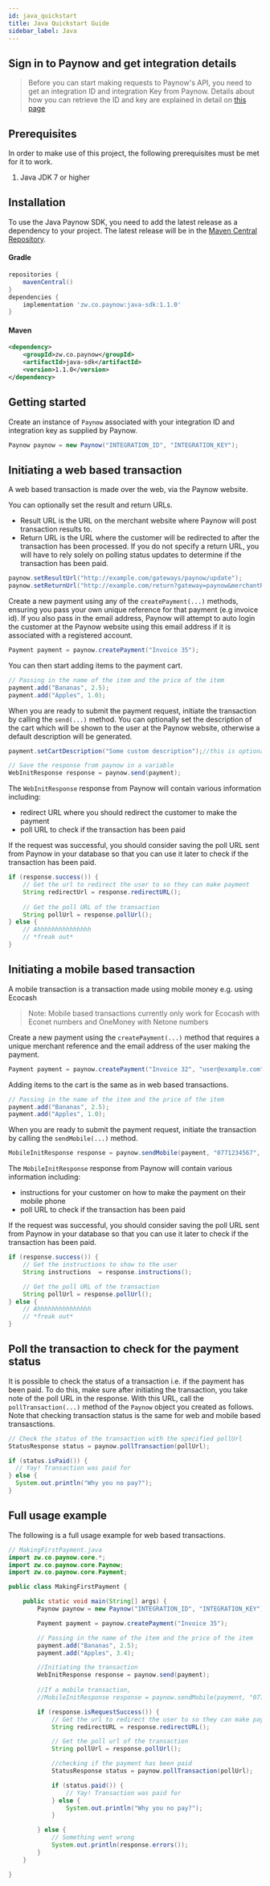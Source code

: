```yaml
---
id: java_quickstart
title: Java Quickstart Guide
sidebar_label: Java
---
```


## Sign in to Paynow and get integration details

> Before you can start making requests to Paynow's API, you need to get an integration ID and integration Key from Paynow. Details about how you can retrieve the ID and key are explained in detail on [this page](generation.md)

## Prerequisites

In order to make use of this project, the following prerequisites must be met for it to work.

1. Java JDK 7 or higher

## Installation
To use the Java Paynow SDK, you need to add the latest release as a dependency to your project. The latest release will be in the [Maven Central Repository](https://mvnrepository.com/artifact/zw.co.paynow/java-sdk).

#### Gradle
```gradle
repositories {
	mavenCentral()
}
dependencies {
	implementation 'zw.co.paynow:java-sdk:1.1.0'
}
```

#### Maven
```xml
<dependency>
    <groupId>zw.co.paynow</groupId>
    <artifactId>java-sdk</artifactId>
    <version>1.1.0</version>
</dependency>
```

## Getting started
Create an instance of `Paynow` associated with your integration ID and integration key as supplied by Paynow. 

```java
Paynow paynow = new Paynow("INTEGRATION_ID", "INTEGRATION_KEY");
```

## Initiating a web based transaction
A web based transaction is made over the web, via the Paynow website.

You can optionally set the result and return URLs. 

* Result URL is the URL on the merchant website where Paynow will post transaction results to.
* Return URL is the URL where the customer will be redirected to after the transaction has been processed. If you do not specify a return URL, you will have to rely solely on polling status updates to determine if the transaction has been paid.

```java
paynow.setResultUrl("http://example.com/gateways/paynow/update");
paynow.setReturnUrl("http://example.com/return?gateway=paynow&merchantReference=1234");
```

Create a new payment using any of the `createPayment(...)` methods, ensuring you pass your own unique reference for that payment (e.g invoice id). If you also pass in the email address, Paynow will attempt to auto login the customer at the Paynow website using this email address if it is associated with a registered account.

```java
Payment payment = paynow.createPayment("Invoice 35");
```

You can then start adding items to the payment cart.

```java
// Passing in the name of the item and the price of the item
payment.add("Bananas", 2.5);
payment.add("Apples", 1.0);
```

When you are ready to submit the payment request, initiate the transaction by calling the `send(...)` method. You can optionally set the description of the cart which will be shown to the user at the Paynow website, otherwise a default description will be generated. 

```java
payment.setCartDescription("Some custom description");//this is optional

// Save the response from paynow in a variable
WebInitResponse response = paynow.send(payment);
```

The `WebInitResponse` response from Paynow will contain various information including:
* redirect URL where you should redirect the customer to make the payment
* poll URL to check if the transaction has been paid

If the request was successful, you should consider saving the poll URL sent from Paynow in your database so that you can use it later to check if the transaction has been paid.

```java
if (response.success()) {   
    // Get the url to redirect the user to so they can make payment
    String redirectUrl = response.redirectURL();
    
    // Get the poll URL of the transaction
    String pollUrl = response.pollUrl();
} else {
    // Ahhhhhhhhhhhhhhh
    // *freak out*
}
```

## Initiating a mobile based transaction
A mobile transaction is a transaction made using mobile money e.g. using Ecocash

> Note: Mobile based transactions currently only work for Ecocash with Econet numbers and OneMoney with Netone numbers

Create a new payment using the `createPayment(...)` method that requires a unique merchant reference and the email address of the user making the payment.
 
```java
Payment payment = paynow.createPayment("Invoice 32", "user@example.com");
```

Adding items to the cart is the same as in web based transactions.

```java
// Passing in the name of the item and the price of the item
payment.add("Bananas", 2.5);
payment.add("Apples", 1.0);
```

When you are ready to submit the payment request, initiate the transaction by calling the `sendMobile(...)` method. 
```java
MobileInitResponse response = paynow.sendMobile(payment, "0771234567", MobileMoneyMethod.ECOCASH);
```


The `MobileInitResponse` response from Paynow will contain various information including:
* instructions for your customer on how to make the payment on their mobile phone
* poll URL to check if the transaction has been paid

If the request was successful, you should consider saving the poll URL sent from Paynow in your database so that you can use it later to check if the transaction has been paid.

```java
if (response.success()) {   
    // Get the instructions to show to the user
    String instructions  = response.instructions();

    // Get the poll URL of the transaction
    String pollUrl = response.pollUrl();
} else {
    // Ahhhhhhhhhhhhhhh
    // *freak out*
}
```

## Poll the transaction to check for the payment status
It is possible to check the status of a transaction i.e. if the payment has been paid. To do this, make sure after initiating the transaction, you take note of the poll URL in the response. With this URL, call the `pollTransaction(...)` method of the `Paynow` object you created as follows. Note that checking transaction status is the same for web and mobile based transasctions.

```java
// Check the status of the transaction with the specified pollUrl
StatusResponse status = paynow.pollTransaction(pollUrl);

if (status.isPaid()) {
  // Yay! Transaction was paid for
} else {
  System.out.println("Why you no pay?");
}
```

## Full usage example
The following is a full usage example for web based transactions. 

```java
// MakingFirstPayment.java
import zw.co.paynow.core.*;
import zw.co.paynow.core.Paynow;
import zw.co.paynow.core.Payment;

public class MakingFirstPayment {

    public static void main(String[] args) {
        Paynow paynow = new Paynow("INTEGRATION_ID", "INTEGRATION_KEY");

        Payment payment = paynow.createPayment("Invoice 35");

        // Passing in the name of the item and the price of the item
        payment.add("Bananas", 2.5);
        payment.add("Apples", 3.4);

        //Initiating the transaction
        WebInitResponse response = paynow.send(payment);
        
        //If a mobile transaction,
        //MobileInitResponse response = paynow.sendMobile(payment, "0771234567", MobileMoneyMethod.ECOCASH);

        if (response.isRequestSuccess()) {
            // Get the url to redirect the user to so they can make payment
            String redirectURL = response.redirectURL();

            // Get the poll url of the transaction
            String pollUrl = response.pollUrl();

            //checking if the payment has been paid
            StatusResponse status = paynow.pollTransaction(pollUrl);

            if (status.paid()) {
                // Yay! Transaction was paid for
            } else {
                System.out.println("Why you no pay?");
            }

        } else {
            // Something went wrong
            System.out.println(response.errors());
        }
    }

}
```